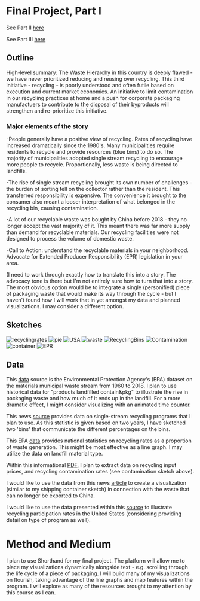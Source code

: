 # Final Project, Part I #

See Part II [here](https://dsmorris412.github.io/Morris-portfolio/Final_Project_Part_II)

See Part III [here](https://dsmorris412.github.io/Morris-portfolio/Final_Project_Part_III)

## Outline ##
High-level summary: The Waste Hierarchy in this country is deeply flawed - we have never prioritized reducing and reusing over recycling. This third initiative - recycling - is poorly understood and often futile based on execution and current market economics. An initiative to limit contamination in our recycling practices at home and a push for corporate packaging manufactuers to contribute to the disposal of their byproducts will strengthen and re-prioritize this initiative.

### Major elements of the story ###
-People generally have a positive view of recycling. Rates of recycling have increased dramatically since the 1980's. Many municipalities require residents to recycle and provide resources (blue bins) to do so. The majority of municipalities adopted single stream recycling to encourage more people to recycle. Proportionally, less waste is being directed to landfills. 

-The rise of single stream recycling brought its own number of challenges - the burden of sorting fell on the collector rather than the resident. This transferred responsibility is expensive. The convenience it brought to the consumer also meant a looser interpretation of what belonged in the recycling bin, causing contamination.

-A lot of our recyclable waste was bought by China before 2018 - they no longer accept the vast majority of it. This meant there was far more supply than demand for recyclable materials. Our recycling facilities were not designed to process the volume of domestic waste.

-Call to Action: understand the recyclable materials in your neighborhood. Advocate for Extended Producer Responsibility (EPR) legislation in your area.

(I need to work through exactly how to translate this into a story. The advocacy tone is there but I'm not entirely sure how to turn that into a story. The most obvious option would be to integrate a single (personified) piece of packaging waste that would make its way through the cycle - but I haven't found how I will work that in yet amongst my data and planned visualizations. I may consider a different option.

## Sketches ##

![recyclingrates](recyclingrates.PNG)
![pie](pie.PNG)
![USA](usa.PNG)
![waste](wastegeneration.PNG)
![RecyclingBins](bins.PNG)
![Contamination](contamination.PNG)
![container](shipcnatiner.PNG)
![EPR](epr.PNG)

## Data ##
This [data](https://edg.epa.gov/metadata/catalog/search/resource/details.page?uuid=C9310A59-16D2-4002-B36B-2B0A1C637D4E) source is the Environmental Protection Agency's (EPA) dataset on the materials municipal waste stream from 1960 to 2018. I plan to use historical data for "products landfilled contain&pkg" to illustrate the rise in packaging waste and how much of it ends up in the landfill. For a more dramatic effect, I might consider visualizing with an animated time counter.

This news [source](https://fivethirtyeight.com/features/the-era-of-easy-recycling-may-be-coming-to-an-end) provides data on single-stream recycling programs that I plan to use. As this statistic is given based on two years, I have sketched two 'bins' that communicate the different percentages on the bins.
 
This EPA [data](https://www.epa.gov/facts-and-figures-about-materials-waste-and-recycling/national-overview-facts-and-figures-materials#recycling) provides national statistics on recycling rates as a proportion of waste generation. This might be most effective as a line graph. I may utilize the data on landfill material type. 

Within this informational [PDF](https://recyclingpartnership.org/wp-content/uploads/dlm_uploads/2020/02/2020-State-of-Curbside-Recycling.pdf), I plan to extract data on recycling input prices, and recycling contamination rates (see contamination sketch above).

I would like to use the data from this news [article](https://www.usatoday.com/story/news/nation-now/2018/06/21/china-ban-plastic-waste-recycling/721879002/https://www.usatoday.com/story/news/nation-now/2018/06/21/china-ban-plastic-waste-recycling/721879002) to create a visualization (similar to my shipping container sketch) in connection with the waste that can no longer be exported to China.

I would like to use the data presented within this [source](https://resource-recycling.com/recycling/2017/03/10/is-access-everything/) to illustrate recycling participation rates in the United States (considering providing detail on type of program as well).

# Method and Medium #
I plan to use Shorthand for my final project. The platform will allow me to place my visualizations dynamically alongside text - e.g. scrolling through the life cycle of a piece of packaging. I will build many of my visualizations on flourish, taking advantage of the line graphs and map features within the program. I will explore as many of the resources brought to my attention by this course as I can.   
